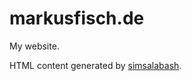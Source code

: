 # markusfisch.de

My website.

HTML content generated by
[simsalabash](https://github.com/markusfisch/simsalabash).

